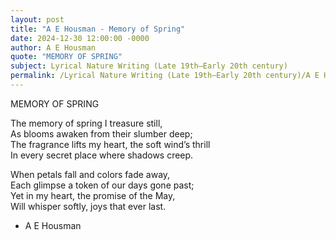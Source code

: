 ```yaml
---
layout: post
title: "A E Housman - Memory of Spring"
date: 2024-12-30 12:00:00 -0000
author: A E Housman
quote: "MEMORY OF SPRING"
subject: Lyrical Nature Writing (Late 19th–Early 20th century)
permalink: /Lyrical Nature Writing (Late 19th–Early 20th century)/A E Housman/A E Housman - Memory of Spring
---
```


MEMORY OF SPRING

The memory of spring I treasure still,  
As blooms awaken from their slumber deep;  
The fragrance lifts my heart, the soft wind’s thrill  
In every secret place where shadows creep.

When petals fall and colors fade away,  
Each glimpse a token of our days gone past;  
Yet in my heart, the promise of the May,  
Will whisper softly, joys that ever last.  


- A E Housman
